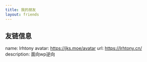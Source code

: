 ```yaml
---
title: 我的朋友
layout: friends
---
```


## 友链信息

name: lrhtony
avatar: https://jks.moe/avatar
url: https://lrhtony.cn/
description: 面向wp逆向
